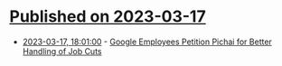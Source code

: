 # [Published on 2023-03-17](index.md)

* [2023-03-17, 18:01:00](https://tech.slashdot.org/story/23/03/17/1732228/google-employees-petition-pichai-for-better-handling-of-job-cuts?utm_source=rss1.0mainlinkanon&utm_medium=feed) - [Google Employees Petition Pichai for Better Handling of Job Cuts](https://tech.slashdot.org/story/23/03/17/1732228/google-employees-petition-pichai-for-better-handling-of-job-cuts?utm_source=rss1.0mainlinkanon&utm_medium=feed)
